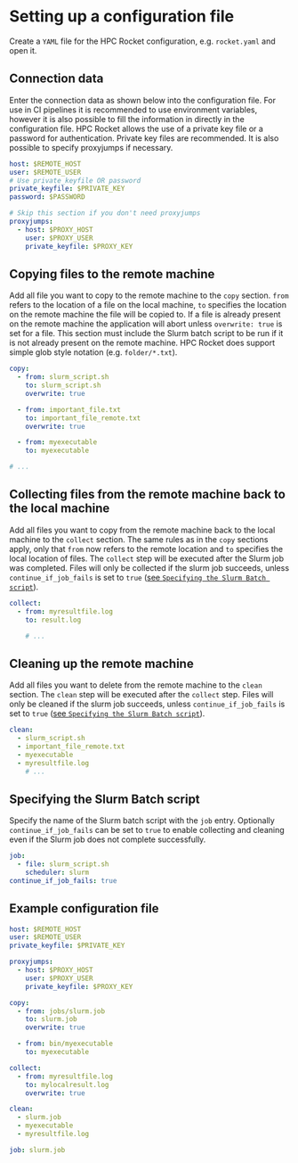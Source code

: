 # Setting up a configuration file

Create a `YAML` file for the HPC Rocket configuration, e.g. `rocket.yaml` and open it.

## Connection data

Enter the connection data as shown below into the configuration file. For use in CI pipelines it is recommended to use environment variables, however it is also possible to fill the information in directly in the configuration file. HPC Rocket allows the use of a private key file or a password for authentication. Private key files are recommended. It is also possible to specify proxyjumps if necessary.

```yaml
host: $REMOTE_HOST
user: $REMOTE_USER
# Use private_keyfile OR password
private_keyfile: $PRIVATE_KEY
password: $PASSWORD

# Skip this section if you don't need proxyjumps
proxyjumps:
  - host: $PROXY_HOST
    user: $PROXY_USER
    private_keyfile: $PROXY_KEY 
```

## Copying files to the remote machine

Add all file you want to copy to the remote machine to the `copy` section. `from` refers to the location of a file on the local machine, `to` specifies the location on the remote machine the file will be copied to. If a file is already present on the remote machine the application will abort unless `overwrite: true` is set for a file.
This section must include the Slurm batch script to be run if it is not already present on the remote machine. HPC Rocket does support simple glob style notation (e.g. `folder/*.txt`).

```yaml
copy:
  - from: slurm_script.sh
    to: slurm_script.sh
    overwrite: true

  - from: important_file.txt
    to: important_file_remote.txt
    overwrite: true

  - from: myexecutable
    to: myexecutable

# ...
```

## Collecting files from the remote machine back to the local machine

Add all files you want to copy from the remote machine back to the local machine to the `collect` section. The same rules as in the `copy` sections apply, only that `from` now refers to the remote location and `to` specifies the local location of files. The `collect` step will be executed after the Slurm job was completed. Files will only be collected if the slurm job succeeds, unless `continue_if_job_fails` is set to `true` ([see `Specifying the Slurm Batch script`](#specifying-the-slurm-batch-script)).

```yaml
collect:
  - from: myresultfile.log
    to: result.log

    # ...
```

## Cleaning up the remote machine

Add all files you want to delete from the remote machine to the `clean` section. The `clean` step will be executed after the `collect` step. Files will only be cleaned if the slurm job succeeds, unless `continue_if_job_fails` is set to `true` ([see `Specifying the Slurm Batch script`](#specifying-the-slurm-batch-script)).

```yaml
clean:
  - slurm_script.sh
  - important_file_remote.txt
  - myexecutable
  - myresultfile.log
    # ...
```

## Specifying the Slurm Batch script

Specify the name of the Slurm batch script with the `job` entry.
Optionally `continue_if_job_fails` can be set to `true` to enable collecting and cleaning even if the Slurm job does not complete successfully.

```yaml
job:
  - file: slurm_script.sh
    scheduler: slurm
continue_if_job_fails: true
```


## Example configuration file

```yaml
host: $REMOTE_HOST
user: $REMOTE_USER
private_keyfile: $PRIVATE_KEY

proxyjumps:
  - host: $PROXY_HOST
    user: $PROXY_USER
    private_keyfile: $PROXY_KEY

copy:
  - from: jobs/slurm.job
    to: slurm.job
    overwrite: true

  - from: bin/myexecutable
    to: myexecutable

collect:
  - from: myresultfile.log
    to: mylocalresult.log
    overwrite: true

clean:
  - slurm.job
  - myexecutable
  - myresultfile.log

job: slurm.job
```
